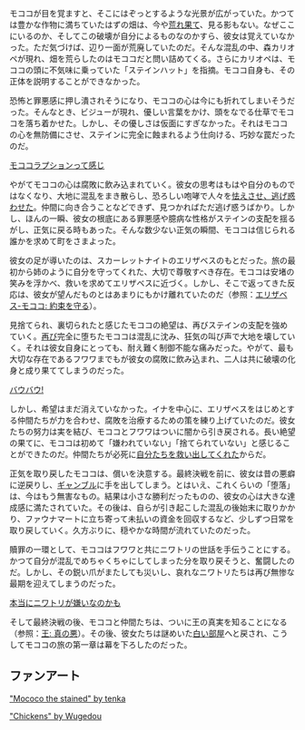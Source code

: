 <!-- title: モココ・アビスガード -->
<!-- status: 生存 -->

モココが目を覚ますと、そこにはぞっとするような光景が広がっていた。かつては豊かな作物に満ちていたはずの畑は、今や[荒れ果て](https://www.youtube.com/live/6TXwZjXEoxk?feature=shared&t=332)、見る影もない。なぜここにいるのか、そしてこの破壊が自分によるものなのかすら、彼女は覚えていなかった。ただ気づけば、辺り一面が荒廃していたのだ。そんな混乱の中、森カリオペが現れ、畑を荒らしたのはモココだと問い詰めてくる。さらにカリオペは、モココの頭に不気味に乗っていた「ステインハット」を指摘。モココ自身も、その正体を説明することができなかった。

恐怖と罪悪感に押し潰されそうになり、モココの心は今にも折れてしまいそうだった。そんなとき、ビジューが現れ、優しい言葉をかけ、頭をなでる仕草でモココを落ち着かせた。しかし、その優しさは仮面にすぎなかった。それはモココの心を無防備にさせ、ステインに完全に蝕まれるよう仕向ける、巧妙な罠だったのだ。

[モココラプションって感じ](#embed:https://www.youtube.com/live/6TXwZjXEoxk?si=o6aBzC1hk3Ewre9E&start=567)

やがてモココの心は腐敗に飲み込まれていく。彼女の思考はもはや自分のものではなくなり、大地に混乱をまき散らし、恐ろしい咆哮で人々を[怯えさせ、逃げ惑わせた](https://www.youtube.com/live/6TXwZjXEoxk?feature=shared&t=1315)。仲間に向き合うことなどできず、見つかればただ逃げ惑うばかり。しかし、ほんの一瞬、彼女の根底にある罪悪感や臆病な性格がステインの支配を揺るがし、正気に戻る時もあった。そんな数少ない正気の瞬間、モココは信じられる誰かを求めて町をさまよった。

彼女の足が導いたのは、スカーレットナイトのエリザベスのもとだった。旅の最初から姉のように自分を守ってくれた、大切で尊敬すべき存在。モココは安堵の笑みを浮かべ、救いを求めてエリザベスに近づく。しかし、そこで返ってきた反応は、彼女が望んだものとはあまりにもかけ離れていたのだ（参照：[エリザベス-モココ: 約束を守る](#edge:mococo-liz)）。

見捨てられ、裏切られたと感じたモココの絶望は、再びステインの支配を強めていく。[再び](https://www.youtube.com/live/6TXwZjXEoxk?feature=shared&t=1743)完全に堕ちたモココは混乱に沈み、狂気の叫び声で大地を壊していく。それは彼女自身にとっても、耐え難く制御不能な痛みだった。やがて、最も大切な存在であるフワワまでもが彼女の腐敗に飲み込まれ、二人は共に破壊の化身と成り果ててしまうのだった。

[バウバウ!](#embed:https://www.youtube.com/live/6TXwZjXEoxk?feature=shared&t=2836)

しかし、希望はまだ消えていなかった。イナを中心に、エリザベスをはじめとする仲間たちが力を合わせ、腐敗を治療するための策を練り上げていたのだ。彼女たちの努力は実を結び、モココとフワワはついに闇から引き戻される。長い絶望の果てに、モココは初めて「嫌われていない」「捨てられていない」と感じることができたのだ。仲間たちが必死に[自分たちを救い出してくれた](https://www.youtube.com/live/6TXwZjXEoxk?feature=shared&t=4020)からだ。

正気を取り戻したモココは、償いを決意する。最終決戦を前に、彼女は昔の悪癖に逆戻りし、[ギャンブル](https://www.youtube.com/live/6TXwZjXEoxk?feature=shared&t=5633)に手を出してしまう。とはいえ、これくらいの「堕落」は、今はもう無害なもの。結果は小さな勝利だったものの、彼女の心は大きな達成感に満たされていた。その後は、自らが引き起こした混乱の後始末に取りかかり、ファウナマートに立ち寄って未払いの資金を回収するなど、少しずつ日常を取り戻していく。久方ぶりに、穏やかな時間が流れていたのだった。

贖罪の一環として、モココはフワワと共にニワトリの世話を手伝うことにする。かつて自分が混乱でめちゃくちゃにしてしまった分を取り戻そうと、奮闘したのだ。しかし、その鋭い爪がまたしても災いし、哀れなニワトリたちは再び無惨な最期を迎えてしまうのだった。

[本当にニワトリが嫌いなのかも](#embed:https://www.youtube.com/live/6TXwZjXEoxk?si=hTcidaLzCx7pJMaJ&start=7247)

そして最終決戦の後、モココと仲間たちは、ついに王の真実を知ることになる（参照：[王: 真の悪](#node:king)）。その後、彼女たちは謎めいた[白い部屋](https://www.youtube.com/live/6TXwZjXEoxk?feature=shared&t=9745)へと戻され、こうしてモココの旅の第一章は幕を下ろしたのだった。

## ファンアート

["Mococo the stained" by tenka](https://x.com/doutenka/status/1833441767578071067)

<!-- fuwawa -->

["Chickens" by Wugedou](https://x.com/wugedou579/status/1832787089068638641)

<!-- fuwawa -->